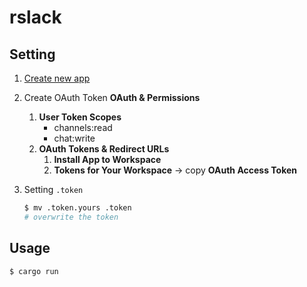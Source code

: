 # rslack

## Setting

1. [Create new app](https://api.slack.com/apps)

1. Create OAuth Token
    **OAuth & Permissions**
    1. **User Token Scopes**
        - channels:read
        - chat:write
    1. **OAuth Tokens & Redirect URLs**
        1. **Install App to Workspace**
        2. **Tokens for Your Workspace** -> copy **OAuth Access Token**

1. Setting `.token`

    ```bash
    $ mv .token.yours .token
    # overwrite the token
    ```

## Usage

```bash
$ cargo run
```
